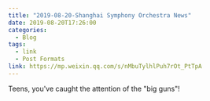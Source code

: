 ```yaml
---
title: "2019-08-20-Shanghai Symphony Orchestra News"
date: 2019-08-20T17:26:00
categories:
  - Blog
tags:
  - link
  - Post Formats
link: https://mp.weixin.qq.com/s/nMbuTylhlPuh7rOt_PtTpA
---
```

Teens, you've caught the attention of the "big guns"!

